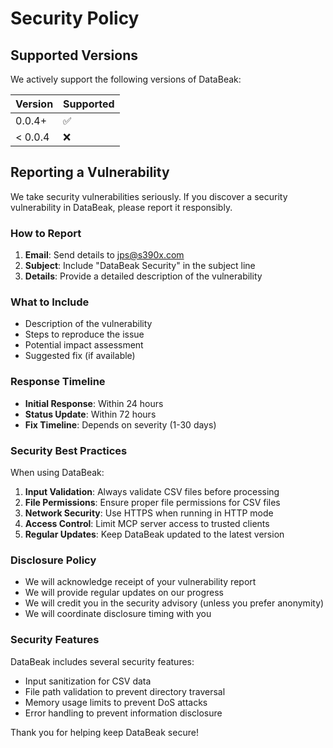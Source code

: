 # Security Policy

## Supported Versions

We actively support the following versions of DataBeak:

| Version | Supported          |
| ------- | ------------------ |
| 0.0.4+  | :white_check_mark: |
| < 0.0.4 | :x:                |

## Reporting a Vulnerability

We take security vulnerabilities seriously. If you discover a security
vulnerability in DataBeak, please report it responsibly.

### How to Report

1. **Email**: Send details to <jps@s390x.com>
1. **Subject**: Include "DataBeak Security" in the subject line
1. **Details**: Provide a detailed description of the vulnerability

### What to Include

- Description of the vulnerability
- Steps to reproduce the issue
- Potential impact assessment
- Suggested fix (if available)

### Response Timeline

- **Initial Response**: Within 24 hours
- **Status Update**: Within 72 hours
- **Fix Timeline**: Depends on severity (1-30 days)

### Security Best Practices

When using DataBeak:

1. **Input Validation**: Always validate CSV files before processing
1. **File Permissions**: Ensure proper file permissions for CSV files
1. **Network Security**: Use HTTPS when running in HTTP mode
1. **Access Control**: Limit MCP server access to trusted clients
1. **Regular Updates**: Keep DataBeak updated to the latest version

### Disclosure Policy

- We will acknowledge receipt of your vulnerability report
- We will provide regular updates on our progress
- We will credit you in the security advisory (unless you prefer anonymity)
- We will coordinate disclosure timing with you

### Security Features

DataBeak includes several security features:

- Input sanitization for CSV data
- File path validation to prevent directory traversal
- Memory usage limits to prevent DoS attacks
- Error handling to prevent information disclosure

Thank you for helping keep DataBeak secure!
